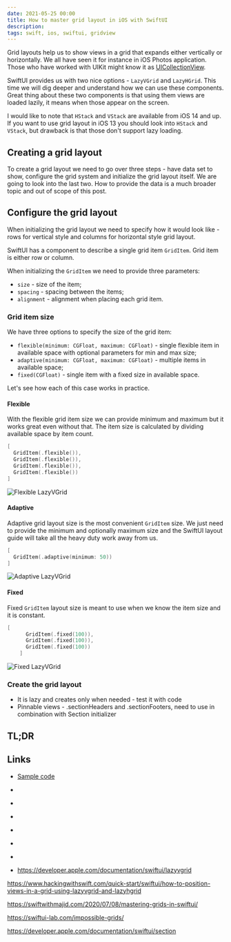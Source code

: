 ```yaml
---
date: 2021-05-25 00:00
title: How to master grid layout in iOS with SwiftUI
description: 
tags: swift, ios, swiftui, gridview
---
```


Grid layouts help us to show views in a grid that expands either vertically or horizontally. We all have seen it for instance in iOS Photos application. Those who have worked with UIKit might know it as [UICollectionView](https://developer.apple.com/documentation/uikit/uicollectionview).

SwiftUI provides us with two nice options - `LazyVGrid` and `LazyHGrid`. This time we will dig deeper and understand how we can use these components. Great thing about these two components is that using them views are loaded lazily, it means when those appear on the screen.

I would like to note that `HStack` and `VStack` are available from iOS 14 and up. If you want to use grid layout in iOS 13 you should look into `HStack` and `VStack`, but drawback is that those don't support lazy loading.

## Creating a grid layout

To create a grid layout we need to go over three steps - have data set to show, configure the grid system and initialize the grid layout itself. We are going to look into the last two. How to provide the data is a much broader topic and out of scope of this post.

## Configure the grid layout

When initializing the grid layout we need to specify how it would look like - rows for vertical style and columns for horizontal style grid layout.

SwiftUI has a component to describe a single grid item `GridItem`. Grid item is either row or column.

When initializing the `GridItem` we need to provide three parameters:

* `size` - size of the item;
* `spacing` - spacing between the items;
* `alignment` - alignment when placing each grid item.

### Grid item size

We have three options to specify the size of the grid item:

* `flexible(minimum: CGFloat, maximum: CGFloat)` - single flexible item in available space with optional parameters for min and max size;
* `adaptive(minimum: CGFloat, maximum: CGFloat)` - multiple items in available space;
* `fixed(CGFloat)` - single item with a fixed size in available space.

Let's see how each of this case works in practice.

#### Flexible

With the flexible grid item size we can provide minimum and maximum but it works great even without that. The item size is calculated by dividing available space by item count.

```swift
[
  GridItem(.flexible()),
  GridItem(.flexible()),
  GridItem(.flexible()),
  GridItem(.flexible())
]
```

![Flexible LazyVGrid](/assets/swiftui-grid-layout/flexible-lazyvgrid.png)

#### Adaptive

Adaptive grid layout size is the most convenient `GridItem` size. We just need to provide the minimum and optionally maximum size and the SwiftUI layout guide will take all the heavy duty work away from us.

```swift
[
  GridItem(.adaptive(minimum: 50))
]
```

![Adaptive LazyVGrid](/assets/swiftui-grid-layout/adaptive-lazyvgrid.png)

#### Fixed

Fixed `GridItem` layout size is meant to use when we know the item size and it is constant.

```swift
[
      GridItem(.fixed(100)),
      GridItem(.fixed(100)),
      GridItem(.fixed(100))
    ]
```

![Fixed LazyVGrid](/assets/swiftui-grid-layout/fixed-lazyvgrid.png)

### Create the grid layout

* It is lazy and creates only when needed - test it with code
* Pinnable views - .sectionHeaders and .sectionFooters, need to use in combination with Section initializer

## TL;DR


## Links

* [Sample code]()

* []()
* []()
* []()
* []()
* []()
* []()
* https://developer.apple.com/documentation/swiftui/lazyvgrid

https://www.hackingwithswift.com/quick-start/swiftui/how-to-position-views-in-a-grid-using-lazyvgrid-and-lazyhgrid

https://swiftwithmajid.com/2020/07/08/mastering-grids-in-swiftui/

https://swiftui-lab.com/impossible-grids/

https://developer.apple.com/documentation/swiftui/section